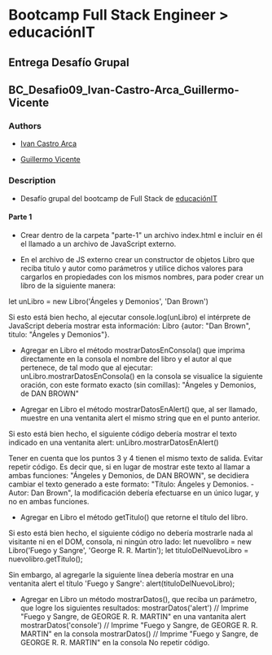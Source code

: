 # Bootcamp Full Stack Engineer > educaciónIT

## Entrega Desafío Grupal

## BC_Desafio09_Ivan-Castro-Arca_Guillermo-Vicente

### Authors

- [Ivan Castro Arca](https://github.com/ivanaca777)

- [Guillermo Vicente](https://github.com/gvicenteprieto)

### Description

- Desafío grupal del bootcamp de Full Stack de [educaciónIT](https://www.educacionit.com/)

#### Parte 1

- Crear dentro de la carpeta "parte-1" un archivo index.html e incluir en él el llamado a un archivo de JavaScript externo.

- En el archivo de JS externo crear un constructor de objetos Libro que reciba titulo y autor como parámetros y utilice dichos valores para cargarlos en propiedades con los mismos nombres, para poder crear un libro de la siguiente manera:

let unLibro = new Libro('Ángeles y Demonios', 'Dan Brown')

Si esto está bien hecho, al ejecutar console.log(unLibro) el intérprete de JavaScript debería mostrar esta información:
Libro {autor: "Dan Brown", titulo: "Ángeles y Demonios"}.

- Agregar en Libro el método mostrarDatosEnConsola() que imprima directamente en la consola el nombre del libro y el autor al que pertenece, de tal modo que al ejecutar:
unLibro.mostrarDatosEnConsola()
en la consola se visualice la siguiente oración, con este formato exacto (sin comillas):
"Ángeles y Demonios, de DAN BROWN"

- Agregar en Libro el método mostrarDatosEnAlert() que, al ser llamado, muestre en una ventanita alert el mismo string que en el punto anterior.

Si esto está bien hecho, el siguiente código debería mostrar el texto indicado en una ventanita alert:
unLibro.mostrarDatosEnAlert()

Tener en cuenta que los puntos 3 y 4 tienen el mismo texto de salida. Evitar repetir código. Es decir que, si en lugar de mostrar este texto al llamar a ambas funciones:
"Ángeles y Demonios, de DAN BROWN",
se decidiera cambiar el texto generado a este formato:
"Título: Ángeles y Demonios. - Autor: Dan Brown",
la modificación debería efectuarse en un único lugar, y no en ambas funciones.

- Agregar en Libro el método getTitulo() que retorne el título del libro.

Si esto está bien hecho, el siguiente código no debería mostrarle nada al visitante ni en el DOM, consola, ni ningún otro lado:
let nuevolibro = new Libro('Fuego y Sangre', 'George R. R. Martin');
let tituloDelNuevoLibro = nuevolibro.getTitulo();

Sin embargo, al agregarle la siguiente línea debería mostrar en una ventanita alert el título 'Fuego y Sangre':
alert(tituloDelNuevoLibro);

- Agregar en Libro un método mostrarDatos(), que reciba un parámetro, que logre los siguientes resultados:
mostrarDatos('alert')   // Imprime "Fuego y Sangre, de GEORGE R. R. MARTIN" en una vantanita alert
mostrarDatos('console') // Imprime "Fuego y Sangre, de GEORGE R. R. MARTIN" en la consola
mostrarDatos()          // Imprime "Fuego y Sangre, de GEORGE R. R. MARTIN" en la consola
No repetir código.
